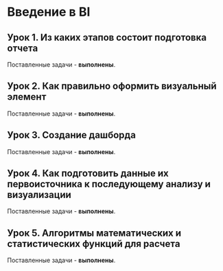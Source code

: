 # Введение в BI

## Урок 1. Из каких этапов состоит подготовка отчета

Поставленные задачи - **выполнены**.

## Урок 2. Как правильно оформить визуальный элемент

Поставленные задачи - **выполнены**.

## Урок 3. Создание дашборда

Поставленные задачи - **выполнены**.

## Урок 4. Как подготовить данные их первоисточника к последующему анализу и визуализации

Поставленные задачи - **выполнены**.

## Урок 5. Алгоритмы математических и статистических функций для расчета

Поставленные задачи - **выполнены**.
